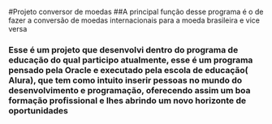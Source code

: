 #Projeto conversor de moedas 
##A principal função desse programa é o de fazer a conversão de moedas internacionais para a moeda brasileira e vice versa
### Esse é um projeto que desenvolvi dentro do programa de educação do qual participo atualmente, esse é um programa pensado pela Oracle e executado pela escola de educação( Alura), que tem como intuito inserir pessoas no mundo do desenvolvimento e programação, oferecendo assim um boa formação profissional e lhes abrindo um novo horizonte de oportunidades
